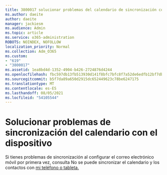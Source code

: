 ```yaml
---
title: 3800017 solucionar problemas del calendario de sincronización con el dispositivo
ms.author: daeite
author: daeite
manager: jackiesm
ms.audience: Admin
ms.topic: article
ms.service: o365-administration
ROBOTS: NOINDEX, NOFOLLOW
localization_priority: Normal
ms.collection: Adm_O365
ms.custom:
- "619"
- "3800017"
ms.assetid: 1ea8bd4d-1352-4904-b426-2724876d4244
ms.openlocfilehash: fbc597db13fb513930d141f8bfc7bfc8f7a52de6edfb12bf7db64a46e3cbdaa9
ms.sourcegitcommit: b5f7da89a650d2915dc652449623c78be6247175
ms.translationtype: MT
ms.contentlocale: es-ES
ms.lasthandoff: 08/05/2021
ms.locfileid: "54105544"
---
```

# <a name="troubleshoot-syncing-your-calendar-to-your-device"></a>Solucionar problemas de sincronización del calendario con el dispositivo

Si tienes problemas de sincronización al configurar el correo electrónico móvil por primera vez, consulta No se puede sincronizar el calendario y los contactos con [mi teléfono o tableta.](https://support.office.com/article/8479d764-b9f5-4fff-ba88-edd7c265df9f)
  